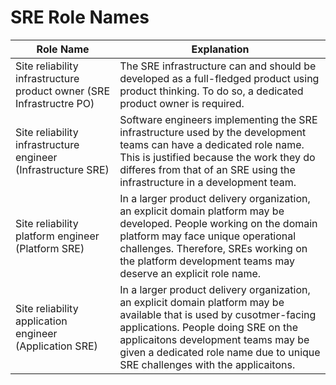 # SRE Role Names 

| Role Name | Explanation |
|----|----|
| Site reliability infrastructure product owner (SRE Infrastructre PO) | The SRE infrastructure can and should be developed as a full-fledged product using product thinking. To do so, a dedicated product owner is required. |
| Site reliability infrastructure engineer (Infrastructure SRE) | Software engineers implementing the SRE infrastructure used by the development teams can have a dedicated role name. This is justified because the work they do differes from that of an SRE using the infrastructure in a development team. |
| Site reliability platform engineer (Platform SRE) | In a larger product delivery organization, an explicit domain platform may be developed. People working on the domain platform may face unique operational challenges. Therefore, SREs working on the platform development teams may deserve an explicit role name.| 
| Site reliability application engineer (Application SRE) | In a larger product delivery organization, an explicit domain platform may be available that is used by cusotmer-facing applications. People doing SRE on the applicaitons development teams may be given a dedicated role name due to unique SRE challenges with the applicaitons.|